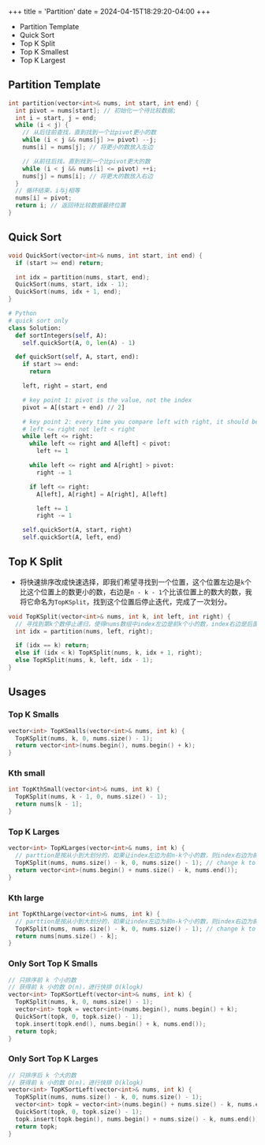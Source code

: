 +++
title = 'Partition'
date = 2024-04-15T18:29:20-04:00
+++

- Partition Template
- Quick Sort
- Top K Split
- Top K Smallest
- Top K Largest
<!--more-->

##  Partition Template
```c++
int partition(vector<int>& nums, int start, int end) {
  int pivot = nums[start]; // 初始化一个待比较数据;
  int i = start, j = end;
  while (i < j) {
    // 从后往前查找，直到找到一个比pivot更小的数
    while (i < j && nums[j] >= pivot) --j;
    nums[i] = nums[j]; // 将更小的数放入左边

    // 从前往后找，直到找到一个比pivot更大的数
    while (i < j && nums[i] <= pivot) ++i;
    nums[j] = nums[i]; // 将更大的数放入右边
  }
  // 循环结束，i与j相等
  nums[i] = pivot;
  return i; // 返回待比较数据最终位置
}
```

##  Quick Sort
```c++
void QuickSort(vector<int>& nums, int start, int end) {
  if (start >= end) return;

  int idx = partition(nums, start, end);
  QuickSort(nums, start, idx - 1);
  QuickSort(nums, idx + 1, end);
}
```

```python
# Python
# quick sort only
class Solution:
  def sortIntegers(self, A):
    self.quickSort(A, 0, len(A) - 1)

  def quickSort(self, A, start, end):
    if start >= end:
      return

    left, right = start, end

    # key point 1: pivot is the value, not the index
    pivot = A[(start + end) // 2]

    # key point 2: every time you compare left with right, it should be
    # left <= right not left < right
    while left <= right:
      while left <= right and A[left] < pivot:
        left += 1

      while left <= right and A[right] > pivot:
        right -= 1

      if left <= right:
        A[left], A[right] = A[right], A[left]

        left += 1
        right -= 1

    self.quickSort(A, start, right)
    self.quickSort(A, left, end)
```

##  Top K Split
- 将快速排序改成快速选择，即我们希望寻找到一个位置，这个位置左边是`k`个比这个位置上的数更小的数，右边是`n - k - 1`个比该位置上的数大的数，我将它命名为`TopKSplit`，找到这个位置后停止迭代，完成了一次划分。

```c++
void TopKSplit(vector<int>& nums, int k, int left, int right) {
  // 寻找到第k个数停止递归，使得nums数组中index左边是前k个小的数，index右边是后面n-k个大的数
  int idx = partition(nums, left, right);

  if (idx == k) return;
  else if (idx < k) TopKSplit(nums, k, idx + 1, right);
  else TopKSplit(nums, k, left, idx - 1);
}
```

## Usages

###  Top K Smalls
```c++
vector<int> TopKSmalls(vector<int>& nums, int k) {
  TopKSplit(nums, k, 0, nums.size() - 1);
  return vector<int>(nums.begin(), nums.begin() + k);
}
```

### Kth small
```c++
int TopKthSmall(vector<int>& nums, int k) {
  TopKSplit(nums, k - 1, 0, nums.size() - 1);
  return nums[k - 1];
}
```

###  Top K Larges
```c++
vector<int> TopKLarges(vector<int>& nums, int k) {
  // parttion是按从小到大划分的，如果让index左边为前n-k个小的数，则index右边为前k个大的数
  TopKSplit(nums, nums.size() - k, 0, nums.size() - 1); // change k to nums.size() - k
  return vector<int>(nums.begin() + nums.size() - k, nums.end());
}
```

### Kth large
```c++
int TopKthLarge(vector<int>& nums, int k) {
  // parttion是按从小到大划分的，如果让index左边为前n-k个小的数，则index右边为前k个大的数
  TopKSplit(nums, nums.size() - k, 0, nums.size() - 1); // change k to nums.size() - k
  return nums[nums.size() - k];
}
```

### Only Sort Top K Smalls
```c++
// 只排序前 k 个小的数
// 获得前 k 小的数 O(n)，进行快排 O(klogk)
vector<int> TopKSortLeft(vector<int>& nums, int k) {
  TopKSplit(nums, k, 0, nums.size() - 1);
  vector<int> topk = vector<int>(nums.begin(), nums.begin() + k);
  QuickSort(topk, 0, topk.size() - 1);
  topk.insert(topk.end(), nums.begin() + k, nums.end());
  return topk;
}
```

### Only Sort Top K Larges
```c++
// 只排序后 k 个大的数
// 获得前 k 小的数 O(n)，进行快排 O(klogk)
vector<int> TopKSortLeft(vector<int>& nums, int k) {
  TopKSplit(nums, nums.size() - k, 0, nums.size() - 1);
  vector<int> topk = vector<int>(nums.begin() + nums.size() - k, nums.end());
  QuickSort(topk, 0, topk.size() - 1);
  topk.insert(topk.begin(), nums.begin() + nums.size() - k, nums.end());
  return topk;
}
```
